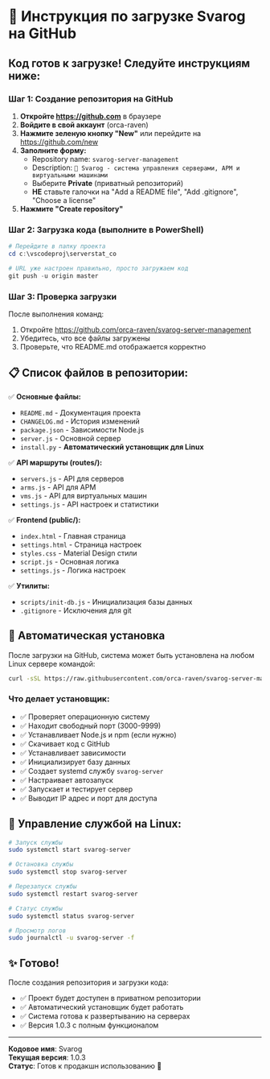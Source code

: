 # 🚀 Инструкция по загрузке Svarog на GitHub

## Код готов к загрузке! Следуйте инструкциям ниже:

### Шаг 1: Создание репозитория на GitHub

1. **Откройте https://github.com** в браузере
2. **Войдите в свой аккаунт** (orca-raven)
3. **Нажмите зеленую кнопку "New"** или перейдите на https://github.com/new
4. **Заполните форму:**
   - Repository name: `svarog-server-management`
   - Description: `🔧 Svarog - система управления серверами, АРМ и виртуальными машинами`
   - Выберите **Private** (приватный репозиторий)
   - **НЕ** ставьте галочки на "Add a README file", "Add .gitignore", "Choose a license"
5. **Нажмите "Create repository"**

### Шаг 2: Загрузка кода (выполните в PowerShell)

```powershell
# Перейдите в папку проекта
cd c:\vscodeproj\serverstat_co

# URL уже настроен правильно, просто загружаем код
git push -u origin master
```

### Шаг 3: Проверка загрузки

После выполнения команд:
1. Откройте https://github.com/orca-raven/svarog-server-management
2. Убедитесь, что все файлы загружены
3. Проверьте, что README.md отображается корректно

## 📋 Список файлов в репозитории:

✅ **Основные файлы:**
- `README.md` - Документация проекта
- `CHANGELOG.md` - История изменений  
- `package.json` - Зависимости Node.js
- `server.js` - Основной сервер
- `install.py` - **Автоматический установщик для Linux**

✅ **API маршруты (routes/):**
- `servers.js` - API для серверов
- `arms.js` - API для АРМ  
- `vms.js` - API для виртуальных машин
- `settings.js` - API настроек и статистики

✅ **Frontend (public/):**
- `index.html` - Главная страница
- `settings.html` - Страница настроек
- `styles.css` - Material Design стили
- `script.js` - Основная логика
- `settings.js` - Логика настроек

✅ **Утилиты:**
- `scripts/init-db.js` - Инициализация базы данных
- `.gitignore` - Исключения для git

## 🤖 Автоматическая установка

После загрузки на GitHub, система может быть установлена на любом Linux сервере командой:

```bash
curl -sSL https://raw.githubusercontent.com/orca-raven/svarog-server-management/main/install.py | python3
```

### Что делает установщик:
- ✅ Проверяет операционную систему
- ✅ Находит свободный порт (3000-9999)
- ✅ Устанавливает Node.js и npm (если нужно)
- ✅ Скачивает код с GitHub
- ✅ Устанавливает зависимости
- ✅ Инициализирует базу данных
- ✅ Создает systemd службу `svarog-server`
- ✅ Настраивает автозапуск
- ✅ Запускает и тестирует сервер
- ✅ Выводит IP адрес и порт для доступа

## 🎯 Управление службой на Linux:

```bash
# Запуск службы
sudo systemctl start svarog-server

# Остановка службы  
sudo systemctl stop svarog-server

# Перезапуск службы
sudo systemctl restart svarog-server

# Статус службы
sudo systemctl status svarog-server

# Просмотр логов
sudo journalctl -u svarog-server -f
```

## ✨ Готово!

После создания репозитория и загрузки кода:
- ✅ Проект будет доступен в приватном репозитории
- ✅ Автоматический установщик будет работать 
- ✅ Система готова к развертыванию на серверах
- ✅ Версия 1.0.3 с полным функционалом

---

**Кодовое имя**: Svarog  
**Текущая версия**: 1.0.3  
**Статус**: Готов к продакшн использованию 🚀